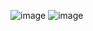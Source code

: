 ![image](https://github.com/user-attachments/assets/95b8cfaf-3180-4ffd-a550-2972d316bc9d)
![image](https://github.com/user-attachments/assets/128ca72d-ac69-456b-ae28-d3ec6bab1c15)
